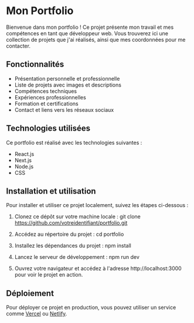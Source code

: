# Mon Portfolio

Bienvenue dans mon portfolio ! Ce projet présente mon travail et mes compétences en tant que développeur web. Vous trouverez ici une collection de projets que j'ai réalisés, ainsi que mes coordonnées pour me contacter.

## Fonctionnalités

- Présentation personnelle et professionnelle
- Liste de projets avec images et descriptions
- Compétences techniques
- Expériences professionnelles
- Formation et certifications
- Contact et liens vers les réseaux sociaux

## Technologies utilisées

Ce portfolio est réalisé avec les technologies suivantes :

- React.js
- Next.js
- Node.js
- CSS

## Installation et utilisation

Pour installer et utiliser ce projet localement, suivez les étapes ci-dessous :

1. Clonez ce dépôt sur votre machine locale :
git clone https://github.com/votreidentifiant/portfolio.git

2. Accédez au répertoire du projet :
cd portfolio

3. Installez les dépendances du projet :
npm install


4. Lancez le serveur de développement :
npm run dev

5. Ouvrez votre navigateur et accédez à l'adresse http://localhost:3000 pour voir le projet en action.

## Déploiement

Pour déployer ce projet en production, vous pouvez utiliser un service comme [Vercel](https://vercel.com/) ou [Netlify](https://www.netlify.com/).
